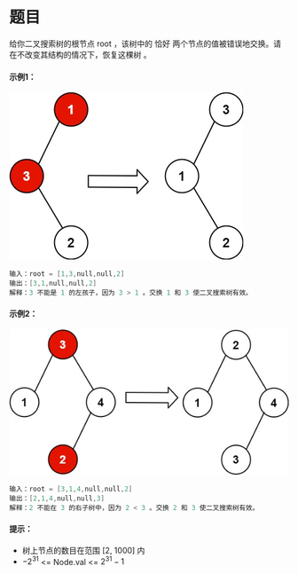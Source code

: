 # 题目
给你二叉搜索树的根节点 root ，该树中的 恰好 两个节点的值被错误地交换。请在不改变其结构的情况下，恢复这棵树 。

#### 示例1：
![图片](../Images/0099.jpg)
```c++
输入：root = [1,3,null,null,2]
输出：[3,1,null,null,2]
解释：3 不能是 1 的左孩子，因为 3 > 1 。交换 1 和 3 使二叉搜索树有效。
```

#### 示例2：
![图片](../Images/0099.1.jpg)
```c++
输入：root = [3,1,4,null,null,2]
输出：[2,1,4,null,null,3]
解释：2 不能在 3 的右子树中，因为 2 < 3 。交换 2 和 3 使二叉搜索树有效。
```


#### 提示：

* 树上节点的数目在范围 [2, 1000] 内
* $-2^{31}$ <= Node.val <= $2^{31} - 1$